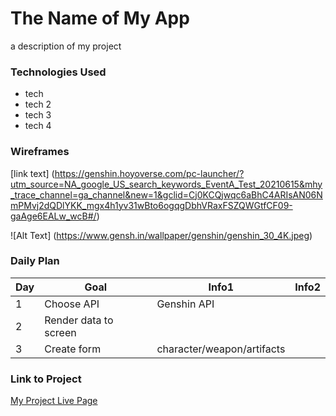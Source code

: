 # The Name of My App

a description of my project

### Technologies Used

- tech
- tech 2
- tech 3
- tech 4

### Wireframes

[link text] (https://genshin.hoyoverse.com/pc-launcher/?utm_source=NA_google_US_search_keywords_EventA_Test_20210615&mhy_trace_channel=ga_channel&new=1&gclid=Cj0KCQjwqc6aBhC4ARIsAN06NmPMvj2dQDlYKK_mgx4h1yv31wBto6ogqgDbhVRaxFSZQWGtfCF09-gaAge6EALw_wcB#/)

![Alt Text] (https://www.gensh.in/wallpaper/genshin/genshin_30_4K.jpeg)

### Daily Plan

| Day | Goal | Info1| Info2 |
|-----|------|------|-------|
| 1 | Choose API | Genshin API | 
| 2 | Render data to screen |
| 3 | Create form | character/weapon/artifacts |

### Link to Project
[My Project Live Page](https://projectone-sepia.vercel.app/)
